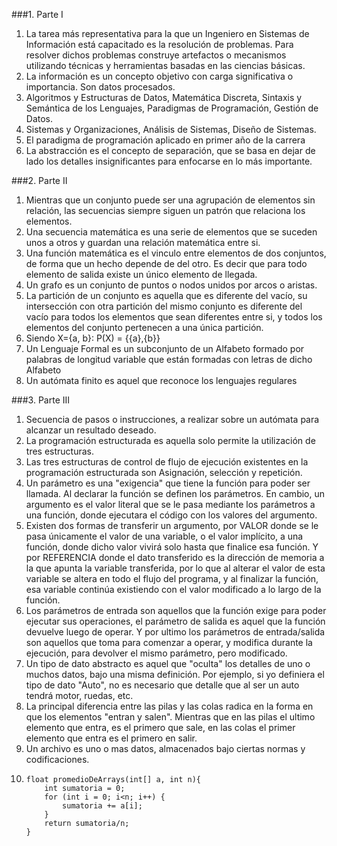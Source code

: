 
###1. Parte I
1. La tarea más representativa para la que un Ingeniero en Sistemas de Información está capacitado es la resolución de problemas. Para resolver dichos problemas construye artefactos o mecanismos utilizando técnicas y herramientas basadas en las ciencias básicas.
2. La información es un concepto objetivo con carga significativa o importancia. Son datos procesados.
3. Algoritmos y Estructuras de Datos, Matemática Discreta, Sintaxis y Semántica de los Lenguajes, Paradigmas de Programación, Gestión de Datos. 
4. Sistemas y Organizaciones, Análisis de Sistemas, Diseño de Sistemas.
5. El paradigma de programación aplicado en primer año de la carrera
6. La abstracción es el concepto de separación, que se basa en dejar de lado los detalles insignificantes para enfocarse en lo más importante.

###2. Parte II
1. Mientras que un conjunto puede ser una agrupación de elementos sin relación, las secuencias siempre siguen un patrón que relaciona los elementos. 
2. Una secuencia matemática es una serie de elementos que se suceden unos a otros y guardan una relación matemática entre si.
3. Una función matemática es el vinculo entre elementos de dos conjuntos, de forma que un hecho depende de del otro. Es decir que para todo elemento de salida existe un único elemento de llegada.
4. Un grafo es un conjunto de puntos o nodos unidos por arcos o aristas.
5. La partición de un conjunto es aquella que es diferente del vacío, su intersección con otra partición del mismo conjunto es diferente del vacío para todos los elementos que sean diferentes entre si, y todos los elementos del conjunto pertenecen a una única partición.
6. Siendo X={a, b}: P(X) = {{a},{b}}
7. Un Lenguaje Formal es un subconjunto de un Alfabeto formado por palabras de longitud variable que están formadas con letras de dicho Alfabeto
8. Un autómata finito es aquel que reconoce los lenguajes regulares

###3. Parte III
1. Secuencia de pasos o instrucciones, a realizar sobre un autómata para alcanzar un resultado deseado. 
2. La programación estructurada es aquella solo permite la utilización de tres estructuras.
3. Las tres estructuras de control de flujo de ejecución existentes en la programación estructurada son Asignación, selección y repetición. 
4. Un parámetro es una "exigencia" que tiene la función para poder ser llamada. Al declarar la función se definen los parámetros. En cambio, un argumento es el valor literal que se le pasa mediante los parámetros a una función, donde ejecutara el código con los valores del argumento. 
5. Existen dos formas de transferir un argumento, por VALOR donde se le pasa únicamente el valor de una variable, o el valor implícito, a una función, donde dicho valor vivirá solo hasta que finalice esa función. Y por REFERENCIA donde el dato transferido es la dirección de memoria a la que apunta la variable transferida, por lo que al alterar el valor de esta variable se altera en todo el flujo del programa, y al finalizar la función, esa variable continúa existiendo con el valor modificado a lo largo de la función. 
6. Los parámetros de entrada son aquellos que la función exige para poder ejecutar sus operaciones, el parámetro de salida es aquel que la función devuelve luego de operar. Y por ultimo los parámetros de entrada/salida son aquellos que toma para comenzar a operar, y modifica durante la ejecución, para devolver el mismo parámetro, pero modificado.
7. Un tipo de dato abstracto es aquel que "oculta" los detalles de uno o muchos datos, bajo una misma definición. Por ejemplo, si yo definiera el tipo de dato "Auto", no es necesario que detalle que al ser un auto tendrá motor, ruedas, etc.
8. La principal diferencia entre las pilas y las colas radica en la forma en que los elementos "entran y salen". Mientras que en las pilas el ultimo elemento que entra, es el primero que sale, en las colas el primer elemento que entra es el primero en salir.
9. Un archivo es uno o mas datos, almacenados bajo ciertas normas y codificaciones. 
10. 
    	float promedioDeArrays(int[] a, int n){
            int sumatoria = 0;
            for (int i = 0; i<n; i++) {
                sumatoria += a[i];
            }
            return sumatoria/n;
        }